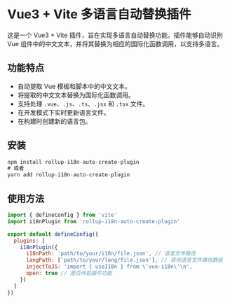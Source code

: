 # Vue3 + Vite 多语言自动替换插件

这是一个 Vue3 + Vite 插件，旨在实现多语言自动替换功能。插件能够自动识别 Vue 组件中的中文文本，并将其替换为相应的国际化函数调用，以支持多语言。

## 功能特点

- 自动提取 Vue 模板和脚本中的中文文本。
- 将提取的中文文本替换为国际化函数调用。
- 支持处理 `.vue`、`.js`、`.ts`、`.jsx` 和 `.tsx` 文件。
- 在开发模式下实时更新语言文件。
- 在构建时创建新的语言包。

## 安装

```javascript
npm install rollup-i18n-auto-create-plugin
# 或者
yarn add rollup-i18n-auto-create-plugin
```
## 使用方法

```javascript
import { defineConfig } from 'vite'
import i18nPlugin from 'rollup-i18n-auto-create-plugin'

export default defineConfig({
  plugins: [
    i18nPlugin({
      i18nPath: 'path/to/your/i18n/file.json', // 语言文件路径
      langPath: ['path/to/your/lang/file.json'], // 其他语言文件路径数组
      injectToJS: 'import { useI18n } from \'vue-i18n\'\n',
      open: true // 是否开启插件功能
    })
  ]
})

```

